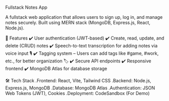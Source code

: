 Fullstack Notes App

A fullstack web application that allows users to sign up, log in, and manage notes securely. Built using MERN stack (MongoDB, Express.js, React, Node.js).

🚀 Features
✔️ User authentication (JWT-based)
✔️ Create, read, update, and delete (CRUD) notes
✔️ Speech-to-text transcription for adding notes via voice input 🎙️
✔️ Tagging system – Users can add tags like #game, #work, etc., for better organization 🏷️
✔️ Secure API endpoints
✔️ Responsive frontend
✔️ MongoDB Atlas for database storage

🛠 Tech Stack
.Frontend: React, Vite, Tailwind CSS
.Backend: Node.js, Express.js, MongoDB
.Database: MongoDB Atlas
.Authentication: JSON Web Tokens (JWT), Cookies
.Deployment: CodeSandbox (For Demo)

